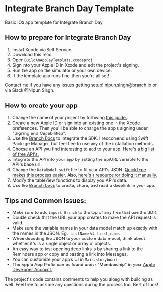 # Integrate Branch Day Template
Basic iOS app template for Integrate Branch Day.

## How to prepare for Integrate Branch Day
1. Install Xcode via Self Service.
2. Download this repo.
3. Open `BuildAnAppDayTemplate.xcodeproj`.
4. Sign into your Apple ID in Xcode and edit the project's signing.
5. Run the app on the simulator or your own device.
6. If the template app runs fine, then you're all set!

Contact me if you have any issues getting setup! 
nipun.singh@branch.io or via Slack @Nipun Singh.

## How to create your app
1. Change the name of your project by following [this guide.](https://stackoverflow.com/questions/33370175/how-do-i-completely-rename-my-xcode-project-i-e-inclusive-of-folders).
2. Create a new Apple ID or sign into an existing one in the Xcode preferences. Then you'll be able to change the app's signing under "Signing and Capabilities".
3. Use the [Branch Docs](https://help.branch.io/developers-hub/docs/ios-basic-integration) to integrate the SDK. I reccomend using Swift Package Manager, but feel free to use any of the installation methods. 
4. Choose an API you find interesting to add to your app. [Here's a big list of free API's.](https://github.com/public-apis/public-apis)
5. Integrate the API into your app by setting the apiURL variable to the API's base url.
6. Change the `DataModel.swift` file to fit your API's JSON. [QuickType makes this process easier.](https://app.quicktype.io/) Also, [here's a resource for doing it manually.](https://www.hackingwithswift.com/example-code/language/how-to-convert-json-into-swift-objects-using-codable) 
7. Modify the tableView functions to display you API's data.
8. Use the [Branch Docs](https://help.branch.io/developers-hub/docs/ios-advanced-features) to create, share, and read a deeplink in your app. 

## Tips and Common Issues:
- Make sure to add `import Branch` to the top of any files that use the SDK.
- Double check that the URL your app creates to make the API request is valid.
- Make sure the variable names in your data model match up exactly with the names in the JSON. Eg. `firstName` vs. `first_name`.
- When decoding the JSON to your custom data model, think about whether it's is a single object or array of objects.
- An easy way to test opening deep links is by sharing a link to the Reminders app or copy and pasting a link into Messages.
- You can customize your app's UI in `Main.storyboard`.
- The Apple App Prefix can be found under "Membership" in your [Apple Developer Account.](https://developer.apple.com/account)

The project's code contains comments to help you along with building as well. Feel free to ask me any questions during the process too. Best of luck!

